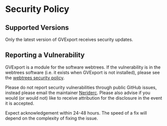 # Security Policy

## Supported Versions

Only the latest version of GVExport receives security updates.

## Reporting a Vulnerability

GVExport is a module for the software webtrees. If the vulnerability is in the webtrees software (i.e. it exists when GVExport is not installed), please see the [webtrees security policy](https://github.com/fisharebest/webtrees/security/policy). 

Please do not report security vulnerabilities through public GitHub issues, instead please email the maintainer [Neriderc](mailto:be9573y0@duck.com). Please also advise if you would (or would not) like to receive attribution for the disclosure in the event it is accepted.

Expect acknowledgement within 24-48 hours. The speed of a fix will depend on the complexity of fixing the issue.
